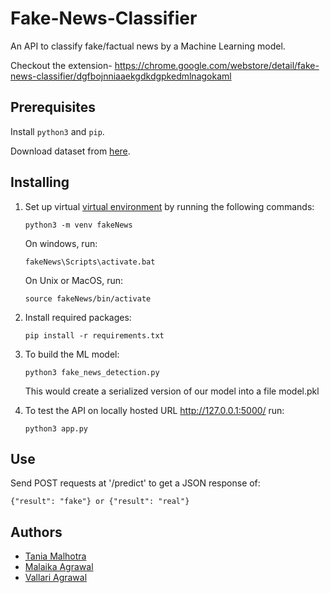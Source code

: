 # Fake-News-Classifier
An API to classify fake/factual news by a Machine Learning model.  

Checkout the extension-
https://chrome.google.com/webstore/detail/fake-news-classifier/dgfbojnniaaekgdkdgpkedmlnagokaml

## Prerequisites

Install `python3` and `pip`.

Download dataset from [here](https://drive.google.com/file/d/1eVYHo4sowg0NBiX8aJmG8-4p_pZAXlVQ/view?usp=sharing).

## Installing

1. Set up virtual [virtual environment](https://docs.python.org/3/tutorial/venv.html) by running the following commands:
    ```
    python3 -m venv fakeNews
    ```
    On windows, run: 
    ```
    fakeNews\Scripts\activate.bat
    ```
    On Unix or MacOS, run:
    ```
    source fakeNews/bin/activate
    ```

2. Install required packages:
    ```
    pip install -r requirements.txt
    ```

3. To build the ML model:
    ```
    python3 fake_news_detection.py 
    ```
    This would create a serialized version of our model into a file model.pkl
4. To test the API on locally hosted URL http://127.0.0.1:5000/ run:
    ```
    python3 app.py
    ```
## Use

Send POST requests at '/predict' to get a JSON response of:
```
{"result": "fake"} or {"result": "real"}
```
## Authors

- [Tania Malhotra](https://github.com/TaniaMalhotra)
- [Malaika Agrawal](https://github.com/malaika2820)
- [Vallari Agrawal](https://github.com/vallariag)
